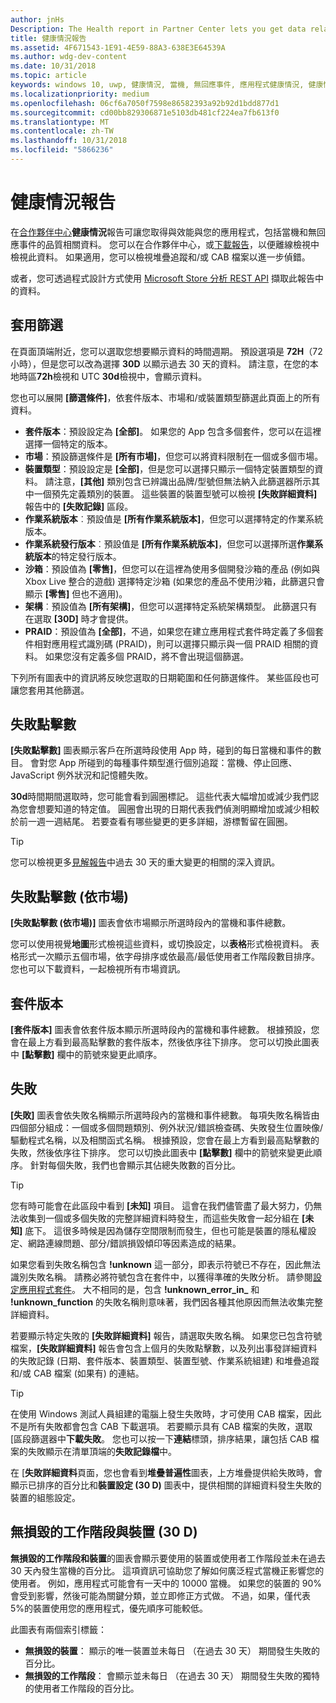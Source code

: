 ```yaml
---
author: jnHs
Description: The Health report in Partner Center lets you get data related to the performance and quality of your app, including crashes and unresponsive events.
title: 健康情況報告
ms.assetid: 4F671543-1E91-4E59-88A3-638E3E64539A
ms.author: wdg-dev-content
ms.date: 10/31/2018
ms.topic: article
keywords: windows 10, uwp, 健康情況, 當機, 無回應事件, 應用程式健康情況, 健康情況資料, 堆疊追蹤, cab 檔案, 失敗, 失效, pdb, 符號
ms.localizationpriority: medium
ms.openlocfilehash: 06cf6a7050f7598e86582393a92b92d1bdd877d1
ms.sourcegitcommit: cd00bb829306871e5103db481cf224ea7fb613f0
ms.translationtype: MT
ms.contentlocale: zh-TW
ms.lasthandoff: 10/31/2018
ms.locfileid: "5866236"
---
```

# <a name="health-report"></a>健康情況報告

在[合作夥伴中心](https://partner.microsoft.com/dashboard)**健康情況**報告可讓您取得與效能與您的應用程式，包括當機和無回應事件的品質相關資料。 您可以在合作夥伴中心，或[下載報告](download-analytic-reports.md)，以便離線檢視中檢視此資料。 如果適用，您可以檢視堆疊追蹤和/或 CAB 檔案以進一步偵錯。

或者，您可透過程式設計方式使用 [Microsoft Store 分析 REST API](../monetize/access-analytics-data-using-windows-store-services.md) 擷取此報告中的資料。


## <a name="apply-filters"></a>套用篩選

在頁面頂端附近，您可以選取您想要顯示資料的時間週期。 預設選項是 **72H**（72 小時），但是您可以改為選擇 **30D** 以顯示過去 30 天的資料。 請注意，在您的本地時區**72h**檢視和 UTC **30d**檢視中，會顯示資料。

您也可以展開 **\[篩選條件\]**，依套件版本、市場和/或裝置類型篩選此頁面上的所有資料。

-   **套件版本**：預設設定為 **\[全部\]**。 如果您的 App 包含多個套件，您可以在這裡選擇一個特定的版本。
-   **市場**：預設篩選條件是 **\[所有市場\]**，但您可以將資料限制在一個或多個市場。
-   **裝置類型**：預設設定是 **\[全部\]**，但是您可以選擇只顯示一個特定裝置類型的資料。 請注意，**\[其他\]** 類別包含已辨識出品牌/型號但無法納入此篩選器所示其中一個預先定義類別的裝置。 這些裝置的裝置型號可以檢視 **\[失敗詳細資料\]** 報告中的 **\[失敗記錄\]** 區段。  
-   **作業系統版本**︰預設值是 **\[所有作業系統版本\]**，但您可以選擇特定的作業系統版本。
-   **作業系統發行版本**︰預設值是 **\[所有作業系統版本\]**，但您可以選擇所選**作業系統版本**的特定發行版本。
-   **沙箱**：預設值為 **\[零售\]**，但您可以在這裡為使用多個開發沙箱的產品 (例如與 Xbox Live 整合的遊戲) 選擇特定沙箱 (如果您的產品不使用沙箱，此篩選只會顯示 **\[零售\]** 但也不適用)。
-   **架構**︰預設值為 **\[所有架構\]**，但您可以選擇特定系統架構類型。 此篩選只有在選取 **\[30D\]** 時才會提供。
-   **PRAID**：預設值為 **\[全部\]**，不過，如果您在建立應用程式套件時定義了多個套件相對應用程式識別碼 (PRAID)，則可以選擇只顯示與一個 PRAID 相關的資料。 如果您沒有定義多個 PRAID，將不會出現這個篩選。

下列所有圖表中的資訊將反映您選取的日期範圍和任何篩選條件。 某些區段也可讓您套用其他篩選。


## <a name="failure-hits"></a>失敗點擊數

**\[失敗點擊數\]** 圖表顯示客戶在所選時段使用 App 時，碰到的每日當機和事件的數目。 會對您 App 所碰到的每種事件類型進行個別追蹤：當機、停止回應、JavaScript 例外狀況和記憶體失敗。

**30d**時間期間選取時，您可能會看到圓圈標記。 這些代表大幅增加或減少我們認為您會想要知道的特定值。 圓圈會出現的日期代表我們偵測明顯增加或減少相較於前一週一週結尾。 若要查看有哪些變更的更多詳細，游標暫留在圓圈。  

> [!TIP]
> 您可以檢視更多[見解報告](insights-report.md)中過去 30 天的重大變更的相關的深入資訊。

## <a name="failure-hits-by-market"></a>失敗點擊數 (依市場)

**\[失敗點擊數 (依市場)\]** 圖表會依市場顯示所選時段內的當機和事件總數。

您可以使用視覺**地圖**形式檢視這些資料，或切換設定，以**表格**形式檢視資料。 表格形式一次顯示五個市場，依字母排序或依最高/最低使用者工作階段數目排序。 您也可以下載資料，一起檢視所有市場資訊。


## <a name="package-version"></a>套件版本

**\[套件版本\]** 圖表會依套件版本顯示所選時段內的當機和事件總數。 根據預設，您會在最上方看到最高點擊數的套件版本，然後依序往下排序。 您可以切換此圖表中 **\[點擊數\]** 欄中的箭號來變更此順序。

## <a name="failures"></a>失敗

**\[失敗\]** 圖表會依失敗名稱顯示所選時段內的當機和事件總數。 每項失敗名稱皆由四個部分組成：一個或多個問題類別、例外狀況/錯誤檢查碼、失敗發生位置映像/驅動程式名稱，以及相關函式名稱。 根據預設，您會在最上方看到最高點擊數的失敗，然後依序往下排序。 您可以切換此圖表中 **\[點擊數\]** 欄中的箭號來變更此順序。 針對每個失敗，我們也會顯示其佔總失敗數的百分比。

> [!TIP]
> 您有時可能會在此區段中看到 **\[未知\]** 項目。 這會在我們儘管盡了最大努力，仍無法收集到一個或多個失敗的完整詳細資料時發生，而這些失敗會一起分組在 **\[未知\]** 底下。 這很多時候是因為儲存空間限制而發生，但也可能是裝置的隱私權設定、網路連線問題、部分/錯誤損毀傾印等因素造成的結果。
>
> 如果您看到失敗名稱包含 **!unknown** 這一部分，即表示符號已不存在，因此無法識別失敗名稱。 請務必將符號包含在套件中，以獲得準確的失敗分析。 請參閱[設定應用程式套件](../packaging/packaging-uwp-apps.md#configure-an-app-package)。 大不相同的是，包含 **!unknown_error_in_** 和 **!unknown_function** 的失敗名稱則意味著，我們因各種其他原因而無法收集完整詳細資料。

若要顯示特定失敗的 **\[失敗詳細資料\]** 報告，請選取失敗名稱。 如果您已包含符號檔案，**\[失敗詳細資料\]** 報告會包含上個月的失敗點擊數，以及列出事發詳細資料的失敗記錄 (日期、套件版本、裝置類型、裝置型號、作業系統組建) 和堆疊追蹤和/或 CAB 檔案 (如果有) 的連結。

> [!TIP]
> 在使用 Windows 測試人員組建的電腦上發生失敗時，才可使用 CAB 檔案，因此不是所有失敗都會包含 CAB 下載選項。 若要顯示具有 CAB 檔案的失敗，選取 [區段篩選器中**下載失敗**。 您也可以按一下**連結**標頭，排序結果，讓包括 CAB 檔案的失敗顯示在清單頂端的**失敗記錄檔**中。

在 [**失敗詳細資料**頁面，您也會看到**堆疊普遍性**圖表，上方堆疊提供給失敗時，會顯示已排序的百分比和**裝置設定 (30 D)** 圖表中，提供相關的詳細資料發生失敗的裝置的組態設定。 


## <a name="crash-free-sessions-and-devices-30d"></a>無損毀的工作階段與裝置 (30 D)

**無損毀的工作階段和裝置**的圖表會顯示要使用的裝置或使用者工作階段並未在過去 30 天內發生當機的百分比。 這項資訊可協助您了解如何廣泛程式當機正影響您的使用者。 例如，應用程式可能會有一天中的 10000 當機。 如果您的裝置的 90%會受到影響，然後可能為關鍵分類，並立即修正方式做。 不過，如果，僅代表 5%的裝置使用您的應用程式，優先順序可能較低。

此圖表有兩個索引標籤：
- **無損毀的裝置**： 顯示的唯一裝置並未每日 （在過去 30 天） 期間發生失敗的百分比。
- **無損毀的工作階段**： 會顯示並未每日 （在過去 30 天） 期間發生失敗的獨特的使用者工作階段的百分比。


 

 
